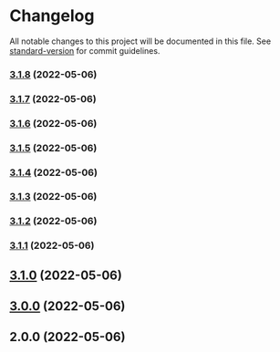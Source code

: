 # Changelog

All notable changes to this project will be documented in this file. See [standard-version](https://github.com/conventional-changelog/standard-version) for commit guidelines.

### [3.1.8](///compare/v3.1.7...v3.1.8) (2022-05-06)

### [3.1.7](///compare/v3.1.6...v3.1.7) (2022-05-06)

### [3.1.6](///compare/v3.1.5...v3.1.6) (2022-05-06)

### [3.1.5](///compare/v3.1.4...v3.1.5) (2022-05-06)

### [3.1.4](///compare/v3.1.3...v3.1.4) (2022-05-06)

### [3.1.3](///compare/v3.1.2...v3.1.3) (2022-05-06)

### [3.1.2](///compare/v3.1.1...v3.1.2) (2022-05-06)

### [3.1.1](///compare/v3.1.0...v3.1.1) (2022-05-06)

## [3.1.0](///compare/v3.0.0...v3.1.0) (2022-05-06)

## [3.0.0](///compare/v2.0.0...v3.0.0) (2022-05-06)

## 2.0.0 (2022-05-06)
